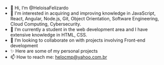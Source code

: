 -   👋 Hi, I’m @HeloisaFelizardo
-   👀 I'm interested in acquiring and improving knowledge in JavaScript, React, Angular, Node.js, Git, Object Orientation, Software Engineering, Cloud Computing, Cybersecurity.
-   🌱 I’m currently a student in the web development area and I have extensive knowledge in HTML, CSS.
-   💞️ I’m looking to collaborate on with projects involving Front-end development
-   ✨ Here are some of my personal projects
-   📫 How to reach me: helocmp@yahoo.com.br

<!---
HeloisaFelizardo/HeloisaFelizardo is a ✨ special ✨ repository because its `README.md` (this file) appears on your GitHub profile.
You can click the Preview link to take a look at your changes.
--->
